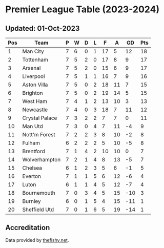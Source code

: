 # Premier League Table (2023-2024)
## Updated: 01-Oct-2023

| Pos | Team | P | W | D | L | F | A | GD | Pts |
| --- | --- | --- | --- | --- | --- | --- | --- | --- | --- |
| 1 | Man City | 7 | 6 | 0 | 1 | 17 | 5 | 12 | 18 |
| 2 | Tottenham | 7 | 5 | 2 | 0 | 17 | 8 | 9 | 17 |
| 3 | Arsenal | 7 | 5 | 2 | 0 | 15 | 6 | 9 | 17 |
| 4 | Liverpool | 7 | 5 | 1 | 1 | 16 | 7 | 9 | 16 |
| 5 | Aston Villa | 7 | 5 | 0 | 2 | 18 | 11 | 7 | 15 |
| 6 | Brighton | 7 | 5 | 0 | 2 | 19 | 14 | 5 | 15 |
| 7 | West Ham | 7 | 4 | 1 | 2 | 13 | 10 | 3 | 13 |
| 8 | Newcastle | 7 | 4 | 0 | 3 | 18 | 7 | 11 | 12 |
| 9 | Crystal Palace | 7 | 3 | 2 | 2 | 7 | 7 | 0 | 11 |
| 10 | Man Utd | 7 | 3 | 0 | 4 | 7 | 11 | -4 | 9 |
| 11 | Nott'm Forest | 7 | 2 | 2 | 3 | 8 | 10 | -2 | 8 |
| 12 | Fulham | 6 | 2 | 2 | 2 | 5 | 10 | -5 | 8 |
| 13 | Brentford | 7 | 1 | 4 | 2 | 10 | 10 | 0 | 7 |
| 14 | Wolverhampton | 7 | 2 | 1 | 4 | 8 | 13 | -5 | 7 |
| 15 | Chelsea | 6 | 1 | 2 | 3 | 5 | 6 | -1 | 5 |
| 16 | Everton | 7 | 1 | 1 | 5 | 6 | 12 | -6 | 4 |
| 17 | Luton | 6 | 1 | 1 | 4 | 5 | 12 | -7 | 4 |
| 18 | Bournemouth | 7 | 0 | 3 | 4 | 5 | 15 | -10 | 3 |
| 19 | Burnley | 6 | 0 | 1 | 5 | 4 | 15 | -11 | 1 |
| 20 | Sheffield Utd | 7 | 0 | 1 | 6 | 5 | 19 | -14 | 1 |

## Accreditation 

Data provided by [thefishy.net](https://www.thefishy.net/).